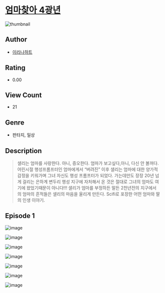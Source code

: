 # [엄마찾아 4광년](https://comic.naver.com/challenge/list?titleId=811225)
![thumbnail](https://image-comic.pstatic.net/user_contents_data/challenge_comic/2023/05/25/336061/upload_7305464652328548144_480x623.jpeg)

## Author
- [이리나하트](https://comic.naver.com/artistTitle?id=336061)

## Rating
- 0.00

## View Count
- 21

## Genre
- 판타지, 일상

## Description
> 샐리는 엄마를 사랑한다. 아니, 증오한다. 엄마가 보고싶다,아니, 다신 안 볼꺼다. 어린시절 행성프롬프터인 엄마에게서 “버려진” 이후 샐리는 엄마에 대한 양가적 감정을 키워가며 그녀 자신도 행성 프롬프터가 되었다. 가는데만도 장장 20년 넘게 걸리는 은하계 변두리 행성 지구에 자처해서 온 것은 절대로 그녀의 엄마도 여기에 왔었기때문이 아니다!!! 샐리가 엄마를 부정하든 말든 2천년전의 지구에서의 엄마의 흔적들은 샐리의 마음을 울리게 만든다. Scifi로 포장한 어떤 엄마와 딸의 인생 이야기.


## Episode 1
![image](https://image-comic.pstatic.net/user_contents_data/challenge_comic/2023/05/25/336061/upload_3761739574462788965.jpeg)

![image](https://image-comic.pstatic.net/user_contents_data/challenge_comic/2023/05/25/336061/upload_3472894545588531510.jpeg)

![image](https://image-comic.pstatic.net/user_contents_data/challenge_comic/2023/05/25/336061/upload_3906925883624416565.jpeg)

![image](https://image-comic.pstatic.net/user_contents_data/challenge_comic/2023/05/25/336061/upload_7219326507032263014.jpeg)

![image](https://image-comic.pstatic.net/user_contents_data/challenge_comic/2023/05/25/336061/upload_7364846848808597604.jpeg)

![image](https://image-comic.pstatic.net/user_contents_data/challenge_comic/2023/05/25/336061/upload_3617579318554147172.jpeg)

![image](https://image-comic.pstatic.net/user_contents_data/challenge_comic/2023/05/25/336061/upload_3907215050940889396.jpeg)
